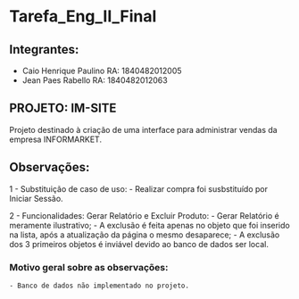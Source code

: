 # Tarefa_Eng_II_Final
## Integrantes:

- Caio Henrique Paulino         RA: 1840482012005
- Jean Paes Rabello             RA: 1840482012063

## PROJETO: IM-SITE
Projeto destinado à criação de uma interface para administrar vendas da empresa INFORMARKET.

## Observações:

1 - Substituição de caso de uso:
    - Realizar compra foi susbstituído por Iniciar Sessão.

2 - Funcionalidades: Gerar Relatório e Excluir Produto:
    - Gerar Relatório é meramente ilustrativo;
    - A exclusão é feita apenas no objeto que foi inserido na lista, após a atualização da página o mesmo desaparece;
    - A exclusão dos 3 primeiros objetos é inviável devido ao banco de dados ser local.

### Motivo geral sobre as observações:
    - Banco de dados não implementado no projeto.

